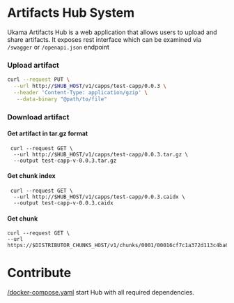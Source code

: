 # Artifacts Hub System
Ukama Artifacts Hub is a web application that allows users to upload and share artifacts.
It exposes rest interface which can be examined via `/swagger` or `/openapi.json` endpoint

### Upload artifact
``` bash
curl --request PUT \
  --url http://$HUB_HOST/v1/capps/test-capp/0.0.3 \
  --header 'Content-Type: application/gzip' \
   --data-binary "@path/to/file"
```
### Download artifact

#### Get artifact in tar.gz format
```
 curl --request GET \
  --url http://$HUB_HOST/v1/capps/test-capp/0.0.3.tar.gz \
  --output test-capp-v-0.0.3.tar.gz
```

#### Get chunk index
```
 curl --request GET \
  --url http://$HUB_HOST/v1/capps/test-capp/0.0.3.caidx \
  --output test-capp-v-0.0.3.caidx
```
#### Get chunk
```
curl --request GET \
--url https://$DISTRIBUTOR_CHUNKS_HOST/v1/chunks/0001/00016cf7c1a372d113c4ba64b56dbd387661d44864a04f59742e3f25a57c594d.cacnk
```
# Contribute
[/docker-compose.yaml](/docker-compose.yaml) start Hub with all required dependencies.


